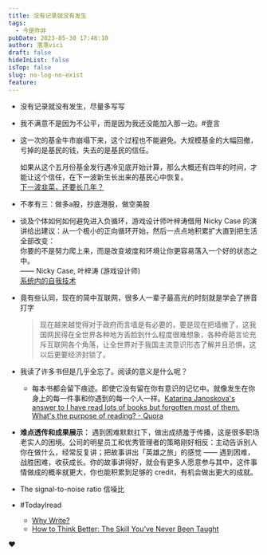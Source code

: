 ```yaml
---
title: 没有记录就没有发生
tags:
  - 今是昨非
pubDate: 2023-05-30 17:48:10
author: 落落vici
draft: false
hideInList: false
isTop: false
slug: no-log-no-exist
feature:
---
```

- 没有记录就没有发生，尽量多写写 

- 我不满意不是因为不公平，而是因为我还没能加入那一边。#壹言

- 这一次的基金牛市崩塌下来，这个过程也不能避免。大规模基金的大幅回撤，亏掉的是基民的钱，失去的是基民的信任。
    
    如果从这个五月份基金发行遇冷见底开始计算，那么大概还有四年的时间，才能让这个信任，在下一波新生长出来的基民心中恢复。  
    [下一波韭菜，还要长几年？](https://mp.weixin.qq.com/s/xGFG5nvKjwqrNLT1pKWsSg)  

- 不孝有三：做多a股，抄底港股，做空美股 

- 谈及个体如何如何避免进入负循环，游戏设计师叶梓涛借用 Nicky Case 的演讲给出建议：从一个极小的正向循环开始，然后一点点地积累扩大直到把生活全部改变：    
    你要的不是努力爬上来，而是改变坡度和环境让你更容易落入一个好的状态之中。  
    —— Nicky Case, 叶梓涛 (游戏设计师)  
     [系统内的自我技术](https://xpaidia.zhubai.love/posts/2090149261441417216)  

- 竟有些认同，现在的简中互联网，很多人一辈子最高光的时刻就是学会了拼音打字
	> 现在越来越觉得对于政府而言墙是有必要的，要是现在把墙撤了，这我国网民得在全世界各种地方丢脸到什么程度很难想象，各种奇葩言论充斥互联网各个角落，让全世界对于我国主流意识形态了解并且恐惧，这以后更要经济封锁了。  

- 我读了许多书但是几乎全忘了。阅读的意义是什么呢？
	- 每本书都会留下痕迹。即使它没有留在你有意识的记忆中。就像发生在你身上的每一件事和你遇到的每一个人一样。[Katarina Janoskova's answer to I have read lots of books but forgotten most of them. What's the purpose of reading? - Quora](https://www.quora.com/I-have-read-lots-of-books-but-forgotten-most-of-them-Whats-the-purpose-of-reading-2/answer/Katarina-Janoskova?utm_source=substack&utm_medium=email)

- **难点透传和成果展示：**
	遇到困难默默扛下，做出成绩羞于传播，这是很多职场老实人的困境。公司的明星员工和优秀管理者的策略刚好相反：主动告诉别人你在做什么，经常反复讲；把故事讲出「英雄之旅」的感觉 —— 遇到困难，战胜困难，收获成长。你的故事讲得好，就会有更多人愿意参与其中，这件事情做成的概率就更大，你也能积累到足够的 credit，有机会做出更大的成就。

- The signal-to-noise ratio 信噪比 

- #TodayIread 
	- [Why Write?](https://fs.blog/why-write/)
	- [How to Think Better: The Skill You’ve Never Been Taught](https://fs.blog/how-to-think/)


❤